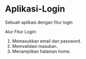 # Aplikasi-Login
Sebuah aplikasi dengan fitur login

Alur Fitur Login:
1. Memasukkan email dan password.
2. Memvalidasi masukan.
3. Menampilkan halaman home.

